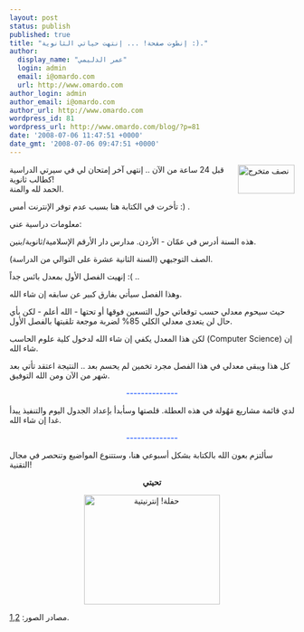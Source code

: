 ```yaml
---
layout: post
status: publish
published: true
title: "إنطوت صفحة! ... إنتهت حياتي الثانوية :)."
author:
  display_name: "عمر الدليمي"
  login: admin
  email: i@omardo.com
  url: http://www.omardo.com
author_login: admin
author_email: i@omardo.com
author_url: http://www.omardo.com
wordpress_id: 81
wordpress_url: http://www.omardo.com/blog/?p=81
date: '2008-07-06 11:47:51 +0000'
date_gmt: '2008-07-06 09:47:51 +0000'
---
```

<p><a href="http://www.omardo.com/blog/wp-content/uploads/party-animated1.gif"><img class="alignnone size-medium wp-image-82 alignright" style="float: right;" title="وأنتهت الثانوية والحمد لله" src="http://www.omardo.com/blog/wp-content/uploads/party-animated1.gif" alt="نصف متخرج" width="100" height="51" /></a>قبل 24 ساعة من الآن .. إنتهى آخر إمتحان لي في سيرتي الدراسية كطالب ثانوية!<br />
الحمد لله والمنة.</p>
<p>تأخرت في الكتابة هنا بسبب عدم توفر الإنترنت أمس :) .</p>
<p>معلومات دراسية عني:</p>
<p><!--more--></p>
<p>هذه السنة أدرس في عمّان - الأردن. مدارس دار الأرقم الإسلامية/ثانوية/بنين.</p>
<p>الصف التوجيهي (السنة الثانية عشرة على التوالي من الدراسة).</p>
<p>إنهيت الفصل الأول بمعدل بائس جداً :( ..</p>
<p>وهذا الفصل سيأتي بفارق كبير عن سابقه إن شاء الله.</p>
<p>حيث سيحوم معدلي حسب توقعاتي حول التسعين فوقها أو تحتها - الله أعلم - لكن بأي حال لن يتعدى معدلي الكلي 85% لضربة موجعة تلقيتها بالفصل الأول.</p>
<p>لكن هذا المعدل يكفي إن شاء الله لدخول كلية علوم الحاسب (Computer Science) إن شاء الله.</p>
<p>كل هذا ويبقى معدلي في هذا الفصل مجرد تخمين لم يحسم بعد .. النتيجة اعتقد تأتي بعد شهر من الآن ومن الله التوفيق.</p>
<p style="text-align: center;"><span style="color: #3366ff;"><strong>--------------</strong></span></p>
<p>لدي قائمة مشاريع مَهُولة في هذه العطلة. قلصتها وسأبدأ بإعداد الجدول اليوم والتنفيذ يبدأ غدا إن شاء الله.</p>
<p style="text-align: center;"><span style="color: #3366ff;"><strong>--------------</strong></span></p>
<p>سألتزم بعون الله بالكتابة بشكل أسبوعي هنا، وستتنوع المواضيع وتنحصر في مجال التقنية!</p>
<p style="text-align: center;"><strong>تحيتي</strong></p>
<p><a href="http://www.omardo.com/blog/wp-content/uploads/party-animated-animal2.gif"></a></p>
<p style="text-align: center;"><img class="alignnone size-medium wp-image-83" title="حفلة على الإنترنت فقط في موقعي" src="http://www.omardo.com/blog/wp-content/uploads/party-animated-animal2.gif" alt="حفلة! إنترنيتية" width="240" height="194" /></p>
<p>مصادر الصور: <a href="http://www.az10.com/internet/free-animated-gif-images/party-birthday-celebrations/">1</a>,<a href="http://crazywebsite.com/Pg-Free-Clipart-Graphics/New-Year-Animation-Clipart-01.html">2</a>.</p>
